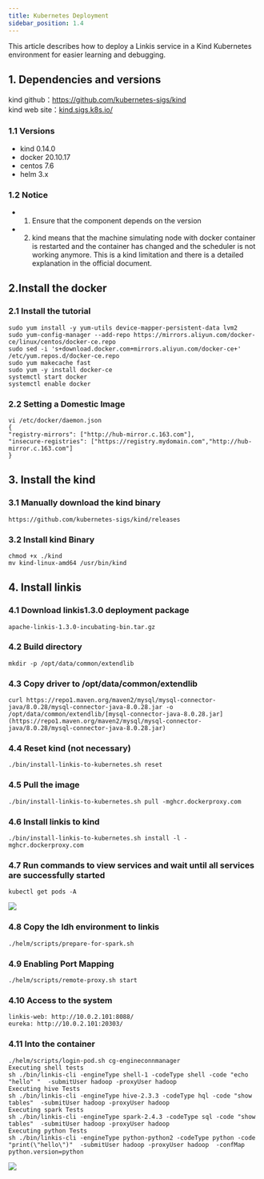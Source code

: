 ```yaml
---
title: Kubernetes Deployment
sidebar_position: 1.4
---
```


This article describes how to deploy a Linkis service in a Kind Kubernetes environment for easier learning and debugging.

## 1. Dependencies and versions

kind github：https://github.com/kubernetes-sigs/kind   
kind web site：[kind.sigs.k8s.io/](https://kind.sigs.k8s.io/)

### 1.1 Versions
- kind 0.14.0  
- docker 20.10.17  
- centos 7.6  
- helm 3.x  

### 1.2 Notice
- 1. Ensure that the component depends on the version  
- 2. kind means that the machine simulating node with docker container is restarted and the container has changed and the scheduler is not working anymore. This is a kind limitation and there is a detailed explanation in the official document.

## 2.Install the docker
### 2.1 Install the tutorial
```
sudo yum install -y yum-utils device-mapper-persistent-data lvm2
sudo yum-config-manager --add-repo https://mirrors.aliyun.com/docker-ce/linux/centos/docker-ce.repo
sudo sed -i 's+download.docker.com+mirrors.aliyun.com/docker-ce+' /etc/yum.repos.d/docker-ce.repo
sudo yum makecache fast
sudo yum -y install docker-ce
systemctl start docker
systemctl enable docker
```

### 2.2 Setting a Domestic Image
```
vi /etc/docker/daemon.json
{
"registry-mirrors": ["http://hub-mirror.c.163.com"],
"insecure-registries": ["https://registry.mydomain.com","http://hub-mirror.c.163.com"]
}
```

## 3. Install the kind

### 3.1 Manually download the kind binary
```
https://github.com/kubernetes-sigs/kind/releases
```
### 3.2 Install kind Binary
```
chmod +x ./kind
mv kind-linux-amd64 /usr/bin/kind
```
## 4. Install linkis
### 4.1 Download linkis1.3.0 deployment package
```
apache-linkis-1.3.0-incubating-bin.tar.gz
```
### 4.2 Build directory
```
mkdir -p /opt/data/common/extendlib
```
### 4.3 Copy driver to /opt/data/common/extendlib
```
curl https://repo1.maven.org/maven2/mysql/mysql-connector-java/8.0.28/mysql-connector-java-8.0.28.jar -o /opt/data/common/extendlib/[mysql-connector-java-8.0.28.jar](https://repo1.maven.org/maven2/mysql/mysql-connector-java/8.0.28/mysql-connector-java-8.0.28.jar)
```
### 4.4 Reset kind (not necessary)
```
./bin/install-linkis-to-kubernetes.sh reset
```
### 4.5 Pull the image
```
./bin/install-linkis-to-kubernetes.sh pull -mghcr.dockerproxy.com
```
### 4.6 Install linkis to kind
```
./bin/install-linkis-to-kubernetes.sh install -l -mghcr.dockerproxy.com
```
### 4.7 Run commands to view services and wait until all services are successfully started
```
kubectl get pods -A
```
![](/Images/deployment/kubernetes/pods.jpg)

### 4.8 Copy the ldh environment to linkis
```
./helm/scripts/prepare-for-spark.sh
```
### 4.9 Enabling Port Mapping
```
./helm/scripts/remote-proxy.sh start
```
### 4.10 Access to the system
```
linkis-web: http://10.0.2.101:8088/
eureka: http://10.0.2.101:20303/
```
### 4.11 Into the container
```
./helm/scripts/login-pod.sh cg-engineconnmanager
Executing shell tests
sh ./bin/linkis-cli -engineType shell-1 -codeType shell -code "echo "hello" "  -submitUser hadoop -proxyUser hadoop
Executing hive Tests
sh ./bin/linkis-cli -engineType hive-2.3.3 -codeType hql -code "show tables"  -submitUser hadoop -proxyUser hadoop
Executing spark Tests
sh ./bin/linkis-cli -engineType spark-2.4.3 -codeType sql -code "show tables"  -submitUser hadoop -proxyUser hadoop
Executing python Tests
sh ./bin/linkis-cli -engineType python-python2 -codeType python -code "print(\"hello\")"  -submitUser hadoop -proxyUser hadoop  -confMap  python.version=python
```
![](/Images/deployment/kubernetes/linkis.jpg)